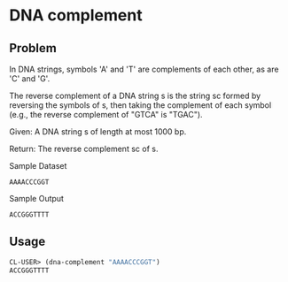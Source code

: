 # DNA complement

## Problem

In DNA strings, symbols 'A' and 'T' are complements of each other, as are 'C' and 'G'.

The reverse complement of a DNA string s
is the string sc formed by reversing the symbols of s, then taking the complement of each symbol (e.g., the reverse complement of "GTCA" is "TGAC").

Given: A DNA string s of length at most 1000 bp.

Return: The reverse complement sc of s.

Sample Dataset

```
AAAACCCGGT
```

Sample Output

```
ACCGGGTTTT
```

## Usage

```lisp
CL-USER> (dna-complement "AAAACCCGGT")
ACCGGGTTTT
```
